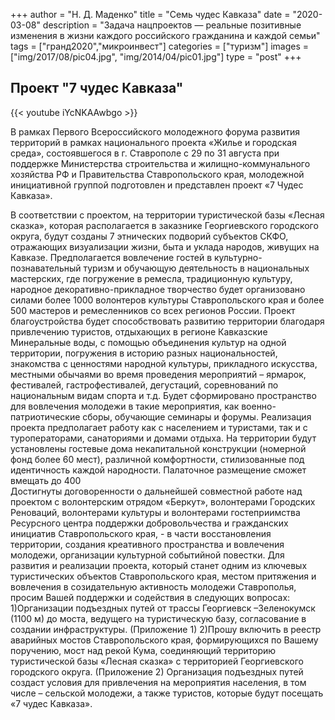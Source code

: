 +++
author = "Н. Д. Маденко"
title = "Семь чудес Кавказа"
date = "2020-03-08"
description = "Задача нацпроектов — реальные позитивные изменения в жизни каждого российского гражданина и каждой семьи"
tags = ["гранд2020","микроинвест"]
categories = ["туризм"]
images = ["img/2017/08/pic04.jpg", "img/2014/04/pic01.jpg"]
type = "post"
+++


## Проект "7 чудес Кавказа"

{{< youtube iYcNKAAwbgo >}}

   В рамках Первого Всероссийского молодежного форума развития территорий в рамках национального проекта «Жилье и городская среда», состоявшегося в г. Ставрополе с 29 по 31 августа при поддержке Министерства строительства и жилищно-коммунального хозяйства РФ и Правительства Ставропольского края, молодежной инициативной группой подготовлен и представлен проект «7 Чудес Кавказа». 

В соответствии с проектом, на территории туристической базы «Лесная сказка», которая располагается в заказнике Георгиевского городского округа,  будут созданы 7 этнических подворий субъектов СКФО, отражающих визуализации жизни, быта и уклада народов, живущих на Кавказе.
 Предполагается вовлечение гостей в культурно-познавательный туризм и обучающую деятельность в национальных мастерских, где погружение в ремесла, традиционную культуру, народное декоративно-прикладное творчество будет организовано силами более 1000 волонтеров культуры Ставропольского края и более 500 мастеров и ремесленников со всех регионов России. 
Проект благоустройства будет способствовать развитию территории благодаря привлечению туристов, отдыхающих в регионе Кавказские Минеральные воды, с помощью объединения культур на одной территории,  погружения в историю разных национальностей, знакомства с ценностями народной культуры, прикладного искусства, местными обычаями во время проведения мероприятий – ярмарок, фестивалей, гастрофестивалей, дегустаций, соревнований по национальным видам спорта и т.д. Будет сформировано пространство для вовлечения молодежи в такие мероприятия, как военно-патриотические сборы, обучающие семинары и форумы. Реализация проекта предполагает работу как с населением и туристами, так и с туроператорами, санаториями и домами отдыха. На территории будут установлены гостевые дома некапитальной конструкции (номерной фонд более 60 мест), различной комфортности, стилизованные под идентичность каждой народности. Палаточное размещение сможет вмещать до 400  
 Достигнуты договоренности о дальнейшей совместной работе над проектом с волонтерским отрядом «Беркут», волонтерами Городских Реноваций, волонтерами культуры и волонтерами гостеприимства Ресурсного центра поддержки добровольчества и гражданских инициатив Ставропольского края, - в части восстановления территории, создания креативного пространства и вовлечения молодежи, организации культурной событийной повестки.
Для развития и реализации проекта, который станет одним из ключевых туристических объектов Ставропольского края, местом притяжения и  вовлечения в созидательную активность молодежи Ставрополья, просим Вашей поддержки и содействия в следующих вопросах:
1)Организации подъездных путей от трассы Георгиевск –Зеленокумск (1100 м) до моста, ведущего на туристическую базу, согласование в создании инфраструктуры. (Приложение 1)
2)Прошу включить в реестр аварийных мостов Ставропольского края,  формирующихся по Вашему поручению, мост над рекой Кума, соединяющий территорию туристической базы «Лесная сказка» с территорией Георгиевского городского округа. (Приложение 2) 
Организация подъездных путей создаст условия для привлечения на мероприятия населения, в том числе – сельской молодежи, а также туристов, которые будут посещать «7 чудес Кавказа».


